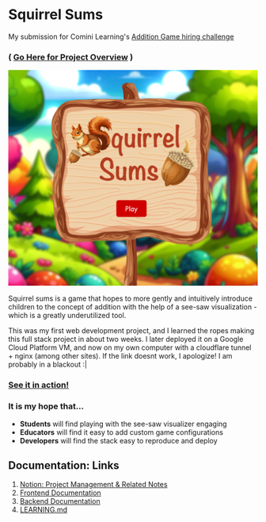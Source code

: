 # Squirrel Sums
My submission for Comini Learning's [Addition Game hiring challenge](https://github.com/CominiLearning/Hiring-Challenge-Build-in-Public)

### ( [Go Here for Project Overview](https://github.com/users/5handilya/projects/2) )

![home_screen](/docs/home_screenshot.png)

Squirrel sums is a game that hopes to more gently and intuitively introduce children to the concept of addition with the help of a see-saw visualization - which is a greatly underutilized tool.

This was my first web development project, and I learned the ropes making this full stack project in about two weeks. I later deployed it on a Google Cloud Platform VM, and now on my own computer with a cloudflare tunnel + nginx (among other sites). If the link doesnt work, I apologize! I am probably in a blackout :|

### [See it in action!](https://youtu.be/SeQGfVNL2yY)

### It is my hope that...
- **Students** will find playing with the see-saw visualizer engaging
- **Educators** will find it easy to add custom game configurations
- **Developers** will find the stack easy to reproduce and deploy


## Documentation: Links
1. [Notion: Project Management & Related Notes](https://www.notion.so/185bd43497e080118b05ca12963c86a7?v=185bd43497e0801691f6000c016a7ab6) 
2. [Frontend Documentation](https://github.com/5handilya/squirrel-sums-comini/blob/pre-refactor/docs/frontend.md)
3. [Backend Documentation](https://github.com/5handilya/squirrel-sums-comini/blob/pre-refactor/docs/backend.md)
4. [LEARNING.md](https://github.com/5handilya/squirrel-sums-comini/blob/main/LEARNING.md)
